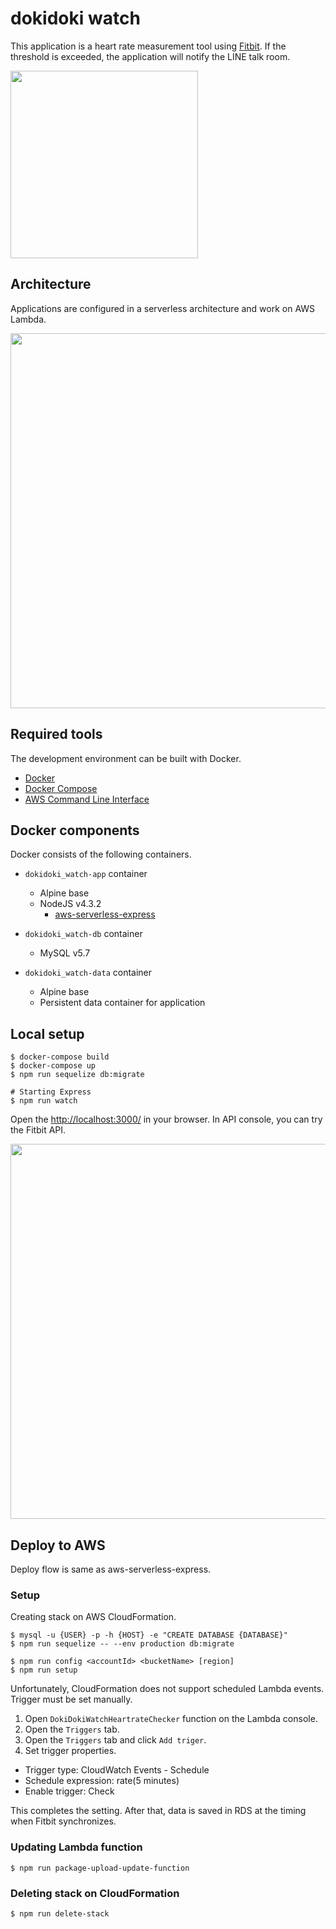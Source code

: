 # dokidoki watch

This application is a heart rate measurement tool using [Fitbit](https://www.fitbit.com/).
If the threshold is exceeded, the application will notify the LINE talk room.

<img src="https://raw.githubusercontent.com/wiki/naomichi-y/dokidoki_watch/images/line_notify.png" width="300px">

## Architecture
Applications are configured in a serverless architecture and work on AWS Lambda.

<img src="https://raw.githubusercontent.com/wiki/naomichi-y/dokidoki_watch/images/architecture.png" width="600px">

## Required tools

The development environment can be built with Docker.

* [Docker](https://docs.docker.com/)
* [Docker Compose](https://docs.docker.com/compose/)
* [AWS Command Line Interface](https://aws.amazon.com/cli/)

## Docker components
Docker consists of the following containers.

* `dokidoki_watch-app` container
  * Alpine base
  * NodeJS v4.3.2
    * [aws-serverless-express](https://github.com/awslabs/aws-serverless-express)

* `dokidoki_watch-db` container
  * MySQL v5.7

* `dokidoki_watch-data` container
  * Alpine base
  * Persistent data container for application

## Local setup

```
$ docker-compose build
$ docker-compose up
$ npm run sequelize db:migrate

# Starting Express
$ npm run watch
```

Open the [http://localhost:3000/](http://localhost:3000/) in your browser.
In API console, you can try the Fitbit API.

<img src="https://raw.githubusercontent.com/wiki/naomichi-y/dokidoki_watch/images/api_console.png" width="600px">

## Deploy to AWS

Deploy flow is same as aws-serverless-express.

### Setup
Creating stack on AWS CloudFormation.

```
$ mysql -u {USER} -p -h {HOST} -e "CREATE DATABASE {DATABASE}"
$ npm run sequelize -- --env production db:migrate

$ npm run config <accountId> <bucketName> [region]
$ npm run setup
```

Unfortunately, CloudFormation does not support scheduled Lambda events.
Trigger must be set manually.

1. Open `DokiDokiWatchHeartrateChecker` function on the Lambda console.
2. Open the `Triggers` tab.
3. Open the `Triggers` tab and click `Add triger`.
4. Set trigger properties.
  * Trigger type: CloudWatch Events - Schedule
  * Schedule expression: rate(5 minutes)
  * Enable trigger: Check

This completes the setting.
After that, data is saved in RDS at the timing when Fitbit synchronizes.

### Updating Lambda function
```
$ npm run package-upload-update-function
```

### Deleting stack on CloudFormation

```
$ npm run delete-stack
```
